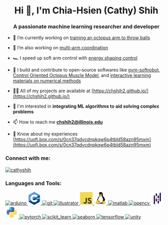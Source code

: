 <h1 align="center">Hi 👋, I'm Chia-Hsien (Cathy) Shih</h1>
<h3 align="center">A passionate machine learning researcher and developer</h3>

- 🔭 I’m currently working on [training an octopus arm to throw balls](https://github.com/chshih2/Control-of-an-soft-arm-with-dynamic-primitives)

- 👯 I’m also working on [multi-arm coordination](https://github.com/chshih2/Multi-arm-coordination-for-foraging)

- 🏎 I speed up soft arm control with [energy shaping control](https://github.com/chshih2/Real-time-control-of-an-octopus-arm-NNES)

- 💫 I build and contribute to open-source softwares like [gym-softrobot](https://github.com/skim0119/gym-softrobot), [Control Oriented Octopus Muscle Model](https://github.com/hanson-hschang/COOMM), and [interactive learning materials on numerical methods](https://github.com/PrairieLearn/pl-me471)

- 👨‍💻 All of my projects are available at [https://chshih2.github.io/](https://chshih2.github.io/)

- 💬 I'm interested in **integrating ML algorithms to aid solving complex problems**

- 📫 How to reach me **chshih2@illinois.edu**

- 📄 Know about my experiences [https://uofi.box.com/s/0cn37qdvcdnpkqw6p4tbld58azn95mxm](https://uofi.box.com/s/0cn37qdvcdnpkqw6p4tbld58azn95mxm)

<h3 align="left">Connect with me:</h3>
<p align="left">
<a href="https://linkedin.com/in/cathyshih" target="blank"><img align="center" src="https://raw.githubusercontent.com/rahuldkjain/github-profile-readme-generator/master/src/images/icons/Social/linked-in-alt.svg" alt="cathyshih" height="30" width="40" /></a>
</p>

<h3 align="left">Languages and Tools:</h3>
<p align="left"> <a href="https://www.arduino.cc/" target="_blank" rel="noreferrer"> <img src="https://cdn.worldvectorlogo.com/logos/arduino-1.svg" alt="arduino" width="40" height="40"/> </a> <a href="https://www.w3schools.com/cpp/" target="_blank" rel="noreferrer"> <img src="https://raw.githubusercontent.com/devicons/devicon/master/icons/cplusplus/cplusplus-original.svg" alt="cplusplus" width="40" height="40"/> </a> <a href="https://git-scm.com/" target="_blank" rel="noreferrer"> <img src="https://www.vectorlogo.zone/logos/git-scm/git-scm-icon.svg" alt="git" width="40" height="40"/> </a> <a href="https://www.adobe.com/in/products/illustrator.html" target="_blank" rel="noreferrer"> <img src="https://www.vectorlogo.zone/logos/adobe_illustrator/adobe_illustrator-icon.svg" alt="illustrator" width="40" height="40"/> </a> <a href="https://developer.mozilla.org/en-US/docs/Web/JavaScript" target="_blank" rel="noreferrer"> <img src="https://raw.githubusercontent.com/devicons/devicon/master/icons/javascript/javascript-original.svg" alt="javascript" width="40" height="40"/> </a> <a href="https://www.linux.org/" target="_blank" rel="noreferrer"> <img src="https://raw.githubusercontent.com/devicons/devicon/master/icons/linux/linux-original.svg" alt="linux" width="40" height="40"/> </a> <a href="https://www.mathworks.com/" target="_blank" rel="noreferrer"> <img src="https://upload.wikimedia.org/wikipedia/commons/2/21/Matlab_Logo.png" alt="matlab" width="40" height="40"/> </a> <a href="https://opencv.org/" target="_blank" rel="noreferrer"> <img src="https://www.vectorlogo.zone/logos/opencv/opencv-icon.svg" alt="opencv" width="40" height="40"/> </a> <a href="https://pandas.pydata.org/" target="_blank" rel="noreferrer"> <img src="https://raw.githubusercontent.com/devicons/devicon/2ae2a900d2f041da66e950e4d48052658d850630/icons/pandas/pandas-original.svg" alt="pandas" width="40" height="40"/> </a> <a href="https://www.python.org" target="_blank" rel="noreferrer"> <img src="https://raw.githubusercontent.com/devicons/devicon/master/icons/python/python-original.svg" alt="python" width="40" height="40"/> </a> <a href="https://pytorch.org/" target="_blank" rel="noreferrer"> <img src="https://www.vectorlogo.zone/logos/pytorch/pytorch-icon.svg" alt="pytorch" width="40" height="40"/> </a> <a href="https://scikit-learn.org/" target="_blank" rel="noreferrer"> <img src="https://upload.wikimedia.org/wikipedia/commons/0/05/Scikit_learn_logo_small.svg" alt="scikit_learn" width="40" height="40"/> </a> <a href="https://seaborn.pydata.org/" target="_blank" rel="noreferrer"> <img src="https://seaborn.pydata.org/_images/logo-mark-lightbg.svg" alt="seaborn" width="40" height="40"/> </a> <a href="https://www.tensorflow.org" target="_blank" rel="noreferrer"> <img src="https://www.vectorlogo.zone/logos/tensorflow/tensorflow-icon.svg" alt="tensorflow" width="40" height="40"/> </a> <a href="https://unity.com/" target="_blank" rel="noreferrer"> <img src="https://www.vectorlogo.zone/logos/unity3d/unity3d-icon.svg" alt="unity" width="40" height="40"/> </a> </p>
